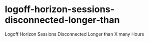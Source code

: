 # logoff-horizon-sessions-disconnected-longer-than
Logoff Horizon Sessions Disconnected Longer than X many Hours
